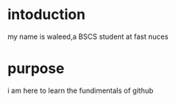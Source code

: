 # intoduction
my name is waleed,a BSCS student at fast nuces
# purpose
i am here to learn the fundimentals of github
